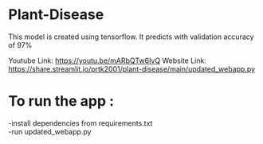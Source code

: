 # Plant-Disease
This model is created using tensorflow. It predicts with validation accuracy of 97%

Youtube Link: https://youtu.be/mARbQTw6IvQ
Website Link: https://share.streamlit.io/prtk2001/plant-disease/main/updated_webapp.py<br>
# To run the app :
  -install dependencies from requirements.txt<br>
  -run updated_webapp.py

